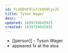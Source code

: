 ```yaml
---
id: FcXGDVF9lufcbmh8CyoJS
title: Tyson Wager
desc: ''
updated: 1639759645925
created: 1639759645925
---
```



- [[person]] - Tyson Wager
- appeared 1x at the stoa
